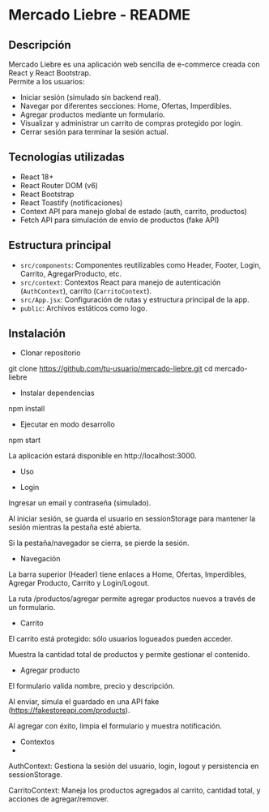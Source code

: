 # Mercado Liebre - README

## Descripción

Mercado Liebre es una aplicación web sencilla de e-commerce creada con React y React Bootstrap.  
Permite a los usuarios:

- Iniciar sesión (simulado sin backend real).
- Navegar por diferentes secciones: Home, Ofertas, Imperdibles.
- Agregar productos mediante un formulario.
- Visualizar y administrar un carrito de compras protegido por login.
- Cerrar sesión para terminar la sesión actual.

## Tecnologías utilizadas

- React 18+
- React Router DOM (v6)
- React Bootstrap
- React Toastify (notificaciones)
- Context API para manejo global de estado (auth, carrito, productos)
- Fetch API para simulación de envío de productos (fake API)

## Estructura principal

- `src/components`: Componentes reutilizables como Header, Footer, Login, Carrito, AgregarProducto, etc.
- `src/context`: Contextos React para manejo de autenticación (`AuthContext`), carrito (`CarritoContext`).
- `src/App.jsx`: Configuración de rutas y estructura principal de la app.
- `public`: Archivos estáticos como logo.

## Instalación

- Clonar repositorio

git clone https://github.com/tu-usuario/mercado-liebre.git
cd mercado-liebre


- Instalar dependencias

npm install

- Ejecutar en modo desarrollo

npm start

La aplicación estará disponible en http://localhost:3000.

- Uso

- Login
  
Ingresar un email y contraseña (simulado).

Al iniciar sesión, se guarda el usuario en sessionStorage para mantener la sesión mientras la pestaña esté abierta.

Si la pestaña/navegador se cierra, se pierde la sesión.

- Navegación

La barra superior (Header) tiene enlaces a Home, Ofertas, Imperdibles, Agregar Producto, Carrito y Login/Logout.

La ruta /productos/agregar permite agregar productos nuevos a través de un formulario.

- Carrito

El carrito está protegido: sólo usuarios logueados pueden acceder.

Muestra la cantidad total de productos y permite gestionar el contenido.

- Agregar producto

El formulario valida nombre, precio y descripción.

Al enviar, simula el guardado en una API fake (https://fakestoreapi.com/products).

Al agregar con éxito, limpia el formulario y muestra notificación.

- Contextos
- 
AuthContext: Gestiona la sesión del usuario, login, logout y persistencia en sessionStorage.

CarritoContext: Maneja los productos agregados al carrito, cantidad total, y acciones de agregar/remover.
